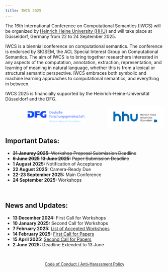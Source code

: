 ```yaml
---
title: IWCS 2025
---
```



The 16th International Conference on Computational Semantics (IWCS) will be organized by <a href="https://www.hhu.de/" target="_blank" rel="noopener noreferrer">Heinrich Heine University (HHU)</a> and will take place at Düsseldorf, Germany from 22 to 24 September 2025.

IWCS is a biennial conference on computational semantics. The conference is endorsed by SIGSEM, the ACL Special Interest Group on Computational Semantics. The aim of IWCS is to bring together researchers interested in any aspects of the computation, annotation, extraction, representation, and learning of meaning in natural language, whether this is from a lexical or structural semantic perspective. IWCS embraces both symbolic and machine learning approaches to computational semantics, and everything in between.

IWCS 2025 is financially supported by the Heinrich-Heine-Universität Düsseldorf and the DFG.

<div style="display: flex; justify-content: space-between; align-items: center;">
  <!-- Left Logo -->
  <img src="dfg_logo_englisch_blau_en.jpg" alt="DFG Logo" style="max-width: 36%; height: auto; display: block; margin-left: auto">

  <!-- Right Logo -->
  <img src="hhu-logo.png" alt="HHU Logo" style="max-width: 36%; height: auto; display: block; margin-left: auto">
</div>


Important Dates:
------
* ~~**31 Januray 2025:** Workshop Proposal Submission Deadline~~
* **~~6 June 2025~~ ~~13 June 2025:~~** ~~Paper Submission Deadline~~
* **1 August 2025:** Notification of Acceptance
* **22 August 2025:** Camera-Ready Due
* **22-23 September 2025:** Main Conference
* **24 September 2025:** Workshops

<br>


News and Updates:
------
* **13 December 2024:** First Call for Workshops 
* **10 January 2025:** Second Call for Workshops
* **7 February 2025:** [List of Accepted Workshops](workshops.md)
* **14 February 2025:** [First Call for Papers](call_for_papers.md)
* **15 April 2025:** [Second Call for Papers](call_for_papers.md)
* **2 June 2025:** Deadline Extended to 13 June


<!-- <br> -->

<!-- <img src="hhu-logo.png" alt="HHU Logo" style="max-width: 45%; height: auto; display: block; margin-left: auto"> -->

<footer style="text-align: center; padding: 20px; font-size: 0.9em; color: #555;">
  <p>
    <a href="https://www.aclweb.org/adminwiki/index.php/Anti-Harassment_Policy" target="_blank" rel="noopener noreferrer">Code of Conduct / Anti-Harassment Policy</a>
  </p>
</footer>


